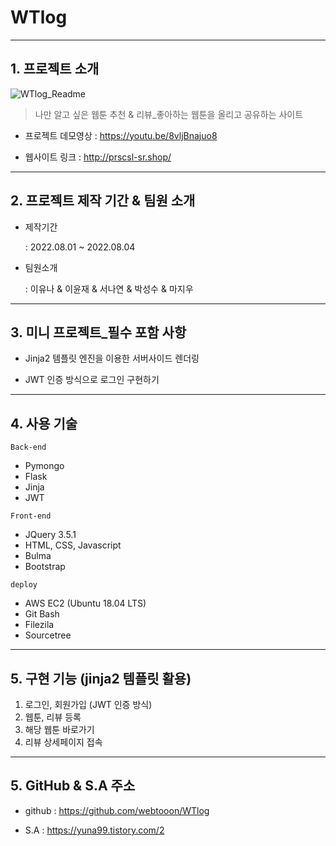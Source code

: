 # WTlog
----------------
## 1. 프로젝트 소개

![WTlog_Readme](https://user-images.githubusercontent.com/109680562/182858126-da33707a-693d-4724-b74c-e0693c9a2da4.png)

> 나만 알고 싶은 웹툰 추천 & 리뷰_좋아하는 웹툰을 올리고 공유하는 사이트

- 프로젝트 데모영상 : https://youtu.be/8vljBnajuo8

- 웹사이트 링크 : http://prscsl-sr.shop/
--------------
## 2. 프로젝트 제작 기간 & 팀원 소개
- 제작기간

  : 2022.08.01 ~ 2022.08.04
  
- 팀원소개
 
  : 이유나 & 이윤재 & 서나연 & 박성수 & 마지우
-----------------
## 3. 미니 프로젝트_필수 포함 사항
- Jinja2 템플릿 엔진을 이용한 서버사이드 렌더링
   
- JWT 인증 방식으로 로그인 구현하기
----------------------------
## 4. 사용 기술
`Back-end`
- Pymongo
- Flask
- Jinja
- JWT

`Front-end`
- JQuery 3.5.1
- HTML, CSS, Javascript
- Bulma
- Bootstrap

`deploy`
- AWS EC2 (Ubuntu 18.04 LTS)
- Git Bash
- Filezila
- Sourcetree
-----------------
## 5. 구현 기능 (jinja2 템플릿 활용)
1. 로그인, 회원가입 (JWT 인증 방식)
2. 웹툰, 리뷰 등록
3. 해당 웹툰 바로가기
4. 리뷰 상세페이지 접속
--------------
## 5. GitHub & S.A 주소
- github : https://github.com/webtooon/WTlog

- S.A : https://yuna99.tistory.com/2
    
